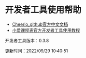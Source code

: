 # 开发者工具使用帮助

- [Cheerio_github官方中文文档](https://github.com/cheeriojs/cheerio/wiki/Chinese-README)
- [小爱课程表官方开发者工具使用教程](https://open-schedule-prod.ai.xiaomi.com/docs/#/help/)



开发者工具版本：0.3.8

更新时间：2022/09/29 10:40:51